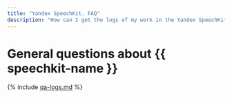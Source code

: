 ```yaml
---
title: "Yandex SpeechKit. FAQ"
description: "How can I get the logs of my work in the Yandex SpeechKit service? Answers to this and other questions in this article."
---
```


# General questions about {{ speechkit-name }}

{% include [qa-logs.md](../../_includes/qa-logs.md) %}

